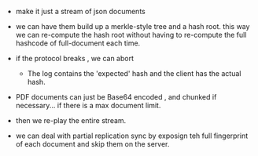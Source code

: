 
- make it just a stream of json documents

- we can have them build up a merkle-style tree and a hash root. this way we
  can re-compute the hash root without having to re-compute the full hashcode
  of full-document each time.

- if the protocol breaks , we can abort
    - The log contains the 'expected' hash and the client has the actual hash.

- PDF documents can just be Base64 encoded , and chunked if necessary... if there
  is a max document limit.

- then we re-play the entire stream.

- we can deal with partial replication sync by exposign teh full fingerprint
  of each document and skip them on the server.

